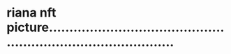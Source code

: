 # riana nft picture....................................................................................
